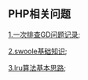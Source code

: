 ## PHP相关问题

[1.一次排查GD问题记录](https://github.com/wulimax/blogs/blob/master/docs/php/thumb.md);

[2.swoole基础知识](https://github.com/wulimax/fs2/blob/master/swoole/READMY.md);

[3.lru算法基本思路](https://github.com/wulimax/fs2/blob/master/php/lru.md);



